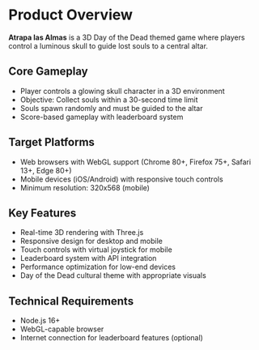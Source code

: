 # Product Overview

**Atrapa las Almas** is a 3D Day of the Dead themed game where players control a luminous skull to guide lost souls to a central altar.

## Core Gameplay
- Player controls a glowing skull character in a 3D environment
- Objective: Collect souls within a 30-second time limit
- Souls spawn randomly and must be guided to the altar
- Score-based gameplay with leaderboard system

## Target Platforms
- Web browsers with WebGL support (Chrome 80+, Firefox 75+, Safari 13+, Edge 80+)
- Mobile devices (iOS/Android) with responsive touch controls
- Minimum resolution: 320x568 (mobile)

## Key Features
- Real-time 3D rendering with Three.js
- Responsive design for desktop and mobile
- Touch controls with virtual joystick for mobile
- Leaderboard system with API integration
- Performance optimization for low-end devices
- Day of the Dead cultural theme with appropriate visuals

## Technical Requirements
- Node.js 16+
- WebGL-capable browser
- Internet connection for leaderboard features (optional)